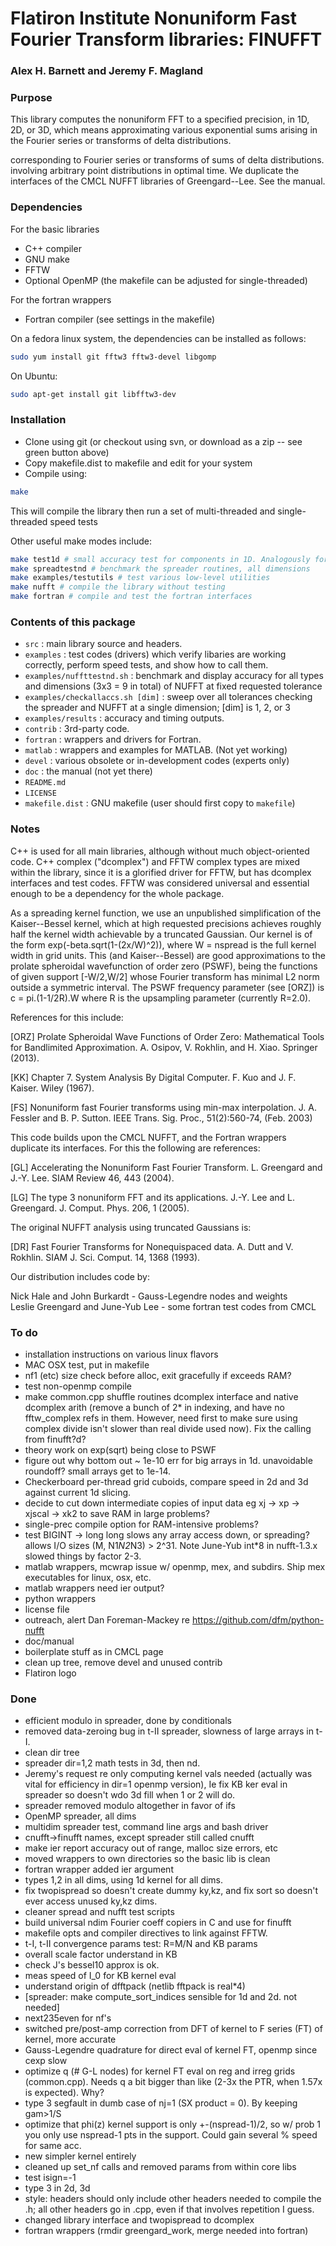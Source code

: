 # Flatiron Institute Nonuniform Fast Fourier Transform libraries: FINUFFT

### Alex H. Barnett and Jeremy F. Magland

### Purpose

This library computes the nonuniform FFT to a specified precision, in 1D, 2D, or 3D,
which means approximating various exponential sums arising in
the Fourier series or transforms of delta distributions.

corresponding to Fourier series or transforms of sums of delta distributions.
involving arbitrary point distributions in optimal time.
We duplicate the interfaces of the CMCL NUFFT libraries of Greengard--Lee.
See the manual.

### Dependencies

For the basic libraries

- C++ compiler
- GNU make
- FFTW
- Optional OpenMP (the makefile can be adjusted for single-threaded)

For the fortran wrappers

- Fortran compiler (see settings in the makefile)

On a fedora linux system, the dependencies can be installed as follows:

```bash
sudo yum install git fftw3 fftw3-devel libgomp
```

On Ubuntu:

```bash
sudo apt-get install git libfftw3-dev
```

### Installation

- Clone using git (or checkout using svn, or download as a zip -- see green button above)
- Copy makefile.dist to makefile and edit for your system
- Compile using:

```bash
make
```
This will compile the library then run a set of multi-threaded and single-threaded speed tests  

Other useful make modes include:

```bash
make test1d # small accuracy test for components in 1D. Analogously for 2D, 3D  
make spreadtestnd # benchmark the spreader routines, all dimensions  
make examples/testutils # test various low-level utilities  
make nufft # compile the library without testing  
make fortran # compile and test the fortran interfaces  
```

### Contents of this package

- `src` : main library source and headers.  
- `examples` : test codes (drivers) which verify libaries are working correctly, perform speed tests, and show how to call them. 
- `examples/nuffttestnd.sh` : benchmark and display accuracy for all types and dimensions (3x3 = 9 in total) of NUFFT at fixed requested tolerance  
- `examples/checkallaccs.sh [dim]` : sweep over all tolerances checking the spreader and NUFFT at a single dimension;  [dim] is 1, 2, or 3
- `examples/results` : accuracy and timing outputs.  
- `contrib` : 3rd-party code.  
- `fortran` : wrappers and drivers for Fortran.
- `matlab` : wrappers and examples for MATLAB. (Not yet working)  
- `devel` : various obsolete or in-development codes (experts only)  
- `doc` : the manual (not yet there)  
- `README.md`
- `LICENSE`
- `makefile.dist` : GNU makefile (user should first copy to `makefile`)  

### Notes

C\++ is used for all main libraries, although without much object-oriented code. C\++ complex<double> ("dcomplex") and FFTW complex types are mixed within the library, since it is a glorified driver for FFTW, but has dcomplex interfaces and test codes. FFTW was considered universal and essential enough to be a dependency for the whole package.

As a spreading kernel function, we use an unpublished simplification of the Kaiser--Bessel kernel, which at high requested precisions achieves roughly half the kernel width achievable by a truncated Gaussian. Our kernel is of the form exp(-beta.sqrt(1-(2x/W)^2)), where W = nspread is the full kernel width in grid units. This (and Kaiser--Bessel) are good approximations to the prolate spheroidal wavefunction of order zero (PSWF), being the functions of given support [-W/2,W/2] whose Fourier transform has minimal L2 norm outside a symmetric interval. The PSWF frequency parameter (see [ORZ]) is c = pi.(1-1/2R).W where R is the upsampling parameter (currently R=2.0).

References for this include:

[ORZ] Prolate Spheroidal Wave Functions of Order Zero: Mathematical Tools for Bandlimited Approximation.  A. Osipov, V. Rokhlin, and H. Xiao. Springer (2013).

[KK] Chapter 7. System Analysis By Digital Computer. F. Kuo and J. F. Kaiser. Wiley (1967).

[FS] Nonuniform fast Fourier transforms using min-max interpolation.
J. A. Fessler and B. P. Sutton. IEEE Trans. Sig. Proc., 51(2):560-74, (Feb. 2003)

This code builds upon the CMCL NUFFT, and the Fortran wrappers duplicate its interfaces. For this the following are references:

[GL] Accelerating the Nonuniform Fast Fourier Transform. L. Greengard and J.-Y. Lee. SIAM Review 46, 443 (2004).

[LG] The type 3 nonuniform FFT and its applications. J.-Y. Lee and L. Greengard. J. Comput. Phys. 206, 1 (2005).

The original NUFFT analysis using truncated Gaussians is:

[DR] Fast Fourier Transforms for Nonequispaced data. A. Dutt and V. Rokhlin. SIAM J. Sci. Comput. 14, 1368 (1993). 

Our distribution includes code by:

Nick Hale and John Burkardt - Gauss-Legendre nodes and weights  
Leslie Greengard and June-Yub Lee - some fortran test codes from CMCL  



### To do

* installation instructions on various linux flavors
* MAC OSX test, put in makefile
* nf1 (etc) size check before alloc, exit gracefully if exceeds RAM?
* test non-openmp compile
* make common.cpp shuffle routines dcomplex interface and native dcomplex arith (remove a bunch of 2* in indexing, and have no fftw_complex refs in them. However, need first to make sure using complex divide isn't slower than real divide used now). Fix the calling from finufft?d?
* theory work on exp(sqrt) being close to PSWF
* figure out why bottom out ~ 1e-10 err for big arrays in 1d. unavoidable roundoff? small arrays get to 1e-14.
* Checkerboard per-thread grid cuboids, compare speed in 2d and 3d against current 1d slicing.
* decide to cut down intermediate copies of input data eg xj -> xp -> xjscal -> xk2 to save RAM in large problems?
* single-prec compile option for RAM-intensive problems?
* test BIGINT -> long long slows any array access down, or spreading? allows I/O sizes (M, N1*N2*N3) > 2^31. Note June-Yub int*8 in nufft-1.3.x slowed things by factor 2-3.
* matlab wrappers, mcwrap issue w/ openmp, mex, and subdirs. Ship mex executables for linux, osx, etc.
* matlab wrappers need ier output?
* python wrappers
* license file
* outreach, alert Dan Foreman-Mackey re https://github.com/dfm/python-nufft
* doc/manual
* boilerplate stuff as in CMCL page
* clean up tree, remove devel and unused contrib
* Flatiron logo

### Done

* efficient modulo in spreader, done by conditionals
* removed data-zeroing bug in t-II spreader, slowness of large arrays in t-I.
* clean dir tree
* spreader dir=1,2 math tests in 3d, then nd.
* Jeremy's request re only computing kernel vals needed (actually was vital for efficiency in dir=1 openmp version), Ie fix KB ker eval in spreader so doesn't wdo 3d fill when 1 or 2 will do.
* spreader removed modulo altogether in favor of ifs
* OpenMP spreader, all dims
* multidim spreader test, command line args and bash driver
* cnufft->finufft names, except spreader still called cnufft
* make ier report accuracy out of range, malloc size errors, etc
* moved wrappers to own directories so the basic lib is clean
* fortran wrapper added ier argument
* types 1,2 in all dims, using 1d kernel for all dims.
* fix twopispread so doesn't create dummy ky,kz, and fix sort so doesn't ever access unused ky,kz dims.
* cleaner spread and nufft test scripts
* build universal ndim Fourier coeff copiers in C and use for finufft
* makefile opts and compiler directives to link against FFTW.
* t-I, t-II convergence params test: R=M/N and KB params
* overall scale factor understand in KB
* check J's bessel10 approx is ok.
* meas speed of I_0 for KB kernel eval
* understand origin of dfftpack (netlib fftpack is real*4)
* [spreader: make compute_sort_indices sensible for 1d and 2d. not needed]
* next235even for nf's
* switched pre/post-amp correction from DFT of kernel to F series (FT) of kernel, more accurate
* Gauss-Legendre quadrature for direct eval of kernel FT, openmp since cexp slow
* optimize q (# G-L nodes) for kernel FT eval on reg and irreg grids (common.cpp). Needs q a bit bigger than like (2-3x the PTR, when 1.57x is expected). Why?
* type 3 segfault in dumb case of nj=1 (SX product = 0). By keeping gam>1/S
* optimize that phi(z) kernel support is only +-(nspread-1)/2, so w/ prob 1 you only use nspread-1 pts in the support. Could gain several % speed for same acc.
* new simpler kernel entirely
* cleaned up set_nf calls and removed params from within core libs
* test isign=-1
* type 3 in 2d, 3d
* style: headers should only include other headers needed to compile the .h; all other headers go in .cpp, even if that involves repetition I guess.
* changed library interface and twopispread to dcomplex
* fortran wrappers (rmdir greengard_work, merge needed into fortran)
